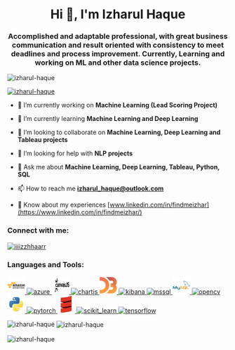 <h1 align="center">Hi 👋, I'm Izharul Haque</h1>
<h3 align="center">Accomplished and adaptable professional, with great business communication and result oriented with consistency to meet deadlines and process improvement. Currently, Learning and working on ML and other data science projects.</h3>

<p align="left"> <img src="https://komarev.com/ghpvc/?username=izharul-haque&label=Profile%20views&color=0e75b6&style=flat" alt="izharul-haque" /> </p>

<p align="left"> <a href="https://github.com/ryo-ma/github-profile-trophy"><img src="https://github-profile-trophy.vercel.app/?username=izharul-haque" alt="izharul-haque" /></a> </p>

- 🔭 I’m currently working on **Machine Learning (Lead Scoring Project)**

- 🌱 I’m currently learning **Machine Learning and Deep Learning**

- 👯 I’m looking to collaborate on **Machine Learning, Deep Learning and Tableau projects**

- 🤝 I’m looking for help with **NLP projects**

- 💬 Ask me about **Machine Learning, Deep Learning, Tableau, Python, SQL**

- 📫 How to reach me **izharul_haque@outlook.com**

- 📄 Know about my experiences [www.linkedin.com/in/findmeizhar](https://www.linkedin.com/in/findmeizhar/)

<h3 align="left">Connect with me:</h3>
<p align="left">
<a href="https://twitter.com/iiiizzhhaarr" target="blank"><img align="center" src="https://raw.githubusercontent.com/rahuldkjain/github-profile-readme-generator/master/src/images/icons/Social/twitter.svg" alt="iiiizzhhaarr" height="30" width="40" /></a>
</p>

<h3 align="left">Languages and Tools:</h3>
<p align="left"> <a href="https://aws.amazon.com" target="_blank"> <img src="https://raw.githubusercontent.com/devicons/devicon/master/icons/amazonwebservices/amazonwebservices-original-wordmark.svg" alt="aws" width="40" height="40"/> </a> <a href="https://azure.microsoft.com/en-in/" target="_blank"> <img src="https://www.vectorlogo.zone/logos/microsoft_azure/microsoft_azure-icon.svg" alt="azure" width="40" height="40"/> </a> <a href="https://canvasjs.com" target="_blank"> <img src="https://raw.githubusercontent.com/Hardik0307/Hardik0307/master/assets/canvasjs-charts.svg" alt="canvasjs" width="40" height="40"/> </a> <a href="https://www.chartjs.org" target="_blank"> <img src="https://www.chartjs.org/media/logo-title.svg" alt="chartjs" width="40" height="40"/> </a> <a href="https://d3js.org/" target="_blank"> <img src="https://raw.githubusercontent.com/devicons/devicon/master/icons/d3js/d3js-original.svg" alt="d3js" width="40" height="40"/> </a> <a href="https://www.elastic.co/kibana" target="_blank"> <img src="https://www.vectorlogo.zone/logos/elasticco_kibana/elasticco_kibana-icon.svg" alt="kibana" width="40" height="40"/> </a> <a href="https://www.microsoft.com/en-us/sql-server" target="_blank"> <img src="https://www.svgrepo.com/show/303229/microsoft-sql-server-logo.svg" alt="mssql" width="40" height="40"/> </a> <a href="https://www.mysql.com/" target="_blank"> <img src="https://raw.githubusercontent.com/devicons/devicon/master/icons/mysql/mysql-original-wordmark.svg" alt="mysql" width="40" height="40"/> </a> <a href="https://opencv.org/" target="_blank"> <img src="https://www.vectorlogo.zone/logos/opencv/opencv-icon.svg" alt="opencv" width="40" height="40"/> </a> <a href="https://www.python.org" target="_blank"> <img src="https://raw.githubusercontent.com/devicons/devicon/master/icons/python/python-original.svg" alt="python" width="40" height="40"/> </a> <a href="https://pytorch.org/" target="_blank"> <img src="https://www.vectorlogo.zone/logos/pytorch/pytorch-icon.svg" alt="pytorch" width="40" height="40"/> </a> <a href="https://www.scala-lang.org" target="_blank"> <img src="https://raw.githubusercontent.com/devicons/devicon/master/icons/scala/scala-original.svg" alt="scala" width="40" height="40"/> </a> <a href="https://scikit-learn.org/" target="_blank"> <img src="https://upload.wikimedia.org/wikipedia/commons/0/05/Scikit_learn_logo_small.svg" alt="scikit_learn" width="40" height="40"/> </a> <a href="https://www.tensorflow.org" target="_blank"> <img src="https://www.vectorlogo.zone/logos/tensorflow/tensorflow-icon.svg" alt="tensorflow" width="40" height="40"/> </a> </p>

<p><img align="left" src="https://github-readme-stats.vercel.app/api/top-langs?username=izharul-haque&show_icons=true&locale=en&layout=compact" alt="izharul-haque" /></p>

<p>&nbsp;<img align="center" src="https://github-readme-stats.vercel.app/api?username=izharul-haque&show_icons=true&locale=en" alt="izharul-haque" /></p>

<p><img align="center" src="https://github-readme-streak-stats.herokuapp.com/?user=izharul-haque&" alt="izharul-haque" /></p>
